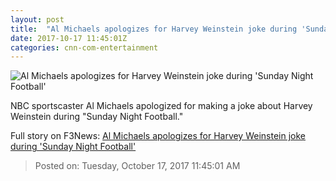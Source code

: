 ```yaml
---
layout: post
title:  "Al Michaels apologizes for Harvey Weinstein joke during 'Sunday Night Football'"
date: 2017-10-17 11:45:01Z
categories: cnn-com-entertainment
---
```


![Al Michaels apologizes for Harvey Weinstein joke during 'Sunday Night Football'](http://i2.cdn.turner.com/money/dam/assets/171016075728-al-michaels-780x439.jpg)

NBC sportscaster Al Michaels apologized for making a joke about Harvey Weinstein during "Sunday Night Football."


Full story on F3News: [Al Michaels apologizes for Harvey Weinstein joke during 'Sunday Night Football'](http://www.f3nws.com/n/MZXzAC)

> Posted on: Tuesday, October 17, 2017 11:45:01 AM
